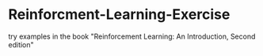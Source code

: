 # Reinforcment-Learning-Exercise
try examples in the book "Reinforcement Learning: An Introduction, Second edition"
